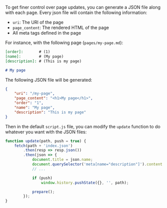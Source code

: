 [order]:       # (3)
[name]:        # (JSON files)
[description]: # (Generate JSON files for finer control over page updates)

To get finer control over page updates, you can generate a JSON file along with each page.
Every json file will contain the following information:

- `uri`: The URI of the page
- `page_content`: The rendered HTML of the page
- All meta tags defined in the page

For instance, with the following page (`pages/my-page.md`):
```md
[order]:       # (1)
[name]:        # (My page)
[description]: # (This is my page)

# My page
```

The following JSON file will be generated:
```json
{
    "uri": "/my-page",
    "page_content": "<h1>My page</h1>",
    "order": "1",
    "name": "My page",
    "description": "This is my page"
}
```

Then in the default `script.js` file, you can modify the `update` function to do whatever you want with the JSON files:
```js
function update(path, push = true) {
    fetch(path + 'index.json')
        .then(resp => resp.json())
        .then(json => {
            document.title = json.name;
            document.querySelector('meta[name="description"]').content = json.description;
            // ...

            if (push)
                window.history.pushState({}, '', path);

            prepare();
        });
}
```
